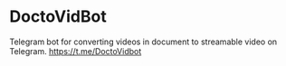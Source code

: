 # DoctoVidBot
Telegram bot for converting videos in document to streamable video on Telegram.
https://t.me/DoctoVidbot
